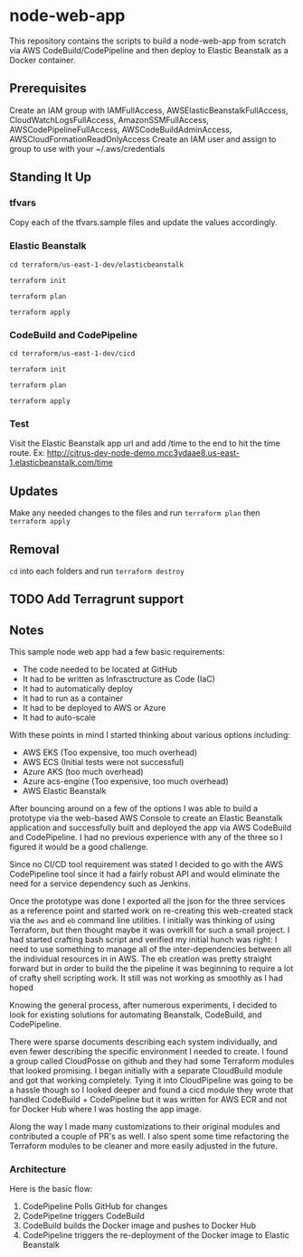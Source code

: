 # node-web-app

This repository contains the scripts to build a node-web-app from scratch via AWS CodeBuild/CodePipeline and then deploy to Elastic Beanstalk as a Docker container.

## Prerequisites

Create an IAM group with  IAMFullAccess, AWSElasticBeanstalkFullAccess, CloudWatchLogsFullAccess, AmazonSSMFullAccess, AWSCodePipelineFullAccess, AWSCodeBuildAdminAccess, AWSCloudFormationReadOnlyAccess
Create an IAM user and assign to group to use with your ~/.aws/credentials

## Standing It Up

### tfvars

Copy each of the tfvars.sample files and update the values accordingly. 

### Elastic Beanstalk
`cd terraform/us-east-1-dev/elasticbeanstalk`

`terraform init`

`terraform plan`

`terraform apply`

### CodeBuild and CodePipeline

`cd terraform/us-east-1-dev/cicd`

`terraform init`

`terraform plan`

`terraform apply`

### Test

Visit the Elastic Beanstalk app url and add /time to the end to hit the time route.
Ex:  http://citrus-dev-node-demo.mcc3ydaae8.us-east-1.elasticbeanstalk.com/time

## Updates

Make any needed changes to the files and run `terraform plan` then `terraform apply`
## Removal

`cd` into each folders and run `terraform destroy`

## TODO Add Terragrunt support

## Notes

This sample node web app had a few basic requirements:

* The code needed to be located at GitHub
* It had to be written as Infrasctructure as Code (IaC)
* It had to automatically deploy
* It had to run as a container
* It had to be deployed to AWS or Azure
* It had to auto-scale

With these points in mind I started thinking about various options including:

* AWS EKS (Too expensive, too much overhead)
* AWS ECS (Initial tests were not successful)
* Azure AKS (too much overhead)
* Azure acs-engine (Too expensive, too much overhead)
* AWS Elastic Beanstalk


After bouncing around on a few of the options I was able to build a prototype via the web-based AWS Console to create an Elastic Beanstalk application and successfully built and 
deployed the app via AWS CodeBuild and CodePipeline. I had no previous experience with any of the three so I figured it would be a good challenge.

Since no CI/CD tool requirement was stated I decided to go with the AWS CodePipeline tool since it had a fairly robust API and would eliminate the need for a service dependency 
such as Jenkins.

Once the prototype was done I exported all the json for the three services as a reference point and started work on re-creating this web-created stack via the `aws` and `eb` command 
line utilities.  I initially was thinking of using Terraform, but then thought maybe it was overkill for such a small project. I had started crafting bash
script and verified my initial hunch was right: I need to use something to manage all of the inter-dependencies between all the individual resources in 
in AWS. The eb creation was pretty straight forward but in order to build the the pipeline it was beginning to require a lot of crafty shell scripting work. It still was 
not working as smoothly as I had hoped

Knowing the general process, after numerous experiments, I decided to look for existing solutions for automating Beanstalk, CodeBuild, and CodePipeline.

There were sparse documents describing each system individually, and even fewer describing the specific environment I needed to create. I found a group called CloudPosse on 
github and they had some Terraform modules that looked promising. I began initially with a separate CloudBuild module and got that working completely. Tying it into 
CloudPipeline was going to be a hassle though so I looked deeper and found a cicd module they wrote that handled CodeBuild + CodePipeline but it was written for AWS ECR and 
not for Docker Hub where I was hosting the app image.

Along the way I made many customizations to their original modules and contributed a couple of PR's as well. I also spent some time refactoring the Terraform modules to be cleaner
and more easily adjusted in the future.

### Architecture

Here is the basic flow:

1) CodePipeline Polls GitHub for changes
1) CodePipeline triggers CodeBuild 
1) CodeBuild builds the Docker image and pushes to Docker Hub
1) CodePipeline triggers the re-deployment of the Docker image to Elastic Beanstalk

